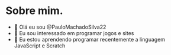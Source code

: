 # Sobre mim.
- 👋 Olá eu sou @PauloMachadoSilva22
- 👀 Eu sou interessado em programar jogos e sites
- 🌱 Eu estou aprendendo programar recentemente a linguagem JavaScript e Scratch

<!---

Jaca7x/Jaca7x is a ✨ special ✨ repository because its `README.md` (this file) appears on your GitHub profile.
You can click the Preview link to take a look at your changes.
--->
